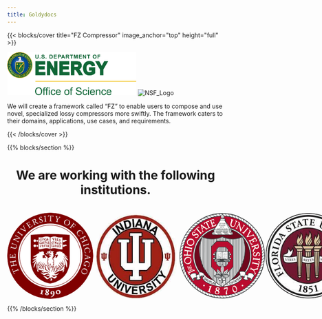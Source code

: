 ```yaml
---
title: Goldydocs
---
```



{{< blocks/cover title="FZ Compressor" image_anchor="top" height="full" >}}

<img src="../UsDeptOfEnergy.png" alt="US Dept of Energy,Office of Science" width="300" height="100" />

<img src="https://upload.wikimedia.org/wikipedia/commons/7/7e/NSF_logo.png" alt="NSF_Logo" width="100" height="100" />


<p class="lead mt-5">We will create a framework called “FZ” to enable users to compose and use novel, specialized lossy compressors more swiftly. The framework caters to their domains, applications, use cases, and requirements.</p>
{{< /blocks/cover >}}


<!-- {{% blocks/lead color="primary" %}}
Goldydocs provides a single web UI providing visibility into porridge
temperature, chair size, and bed softness metrics! You can even find out who's
been eating **your** porridge.

(Sadly, Goldydocs isn't a real project, but you can use this site as an example
to create your own real websites with [Docsy](https://docsy.dev))
{{% /blocks/lead %}} -->


<!-- {{% blocks/section color="dark" type="row" %}}
{{% blocks/feature icon="fa-lightbulb" title="New chair metrics!" %}}
The Goldydocs UI now shows chair size metrics by default.

Please follow this space for updates!
{{% /blocks/feature %}}


{{% blocks/feature icon="fab fa-github" title="Contributions welcome!" url="https://github.com/google/docsy-example" %}}
We do a [Pull Request](https://github.com/google/docsy-example/pulls) contributions workflow on **GitHub**. New users are always welcome!
{{% /blocks/feature %}}


{{% blocks/feature icon="fab fa-twitter" title="Follow us on Twitter!" url="https://twitter.com/docsydocs" %}}
For announcement of latest features etc.
{{% /blocks/feature %}}


{{% /blocks/section %}} -->


{{% blocks/section %}}
<h1 style="text-align:center;">We are working with the following institutions.</h1>
<br />
<div style="display:flex;justify-content: space-around;width:100%">
<img style="border-radius: 50%;" src="../uchicago.png" alt="UChicago" width="200" height="200">
<img style="border-radius: 50%;" src="../iu.jpeg" alt="Indiana University" width="200" height="200">
<img style="border-radius: 50%;" src="../osu.png" alt="Ohio State University" width="200" height="200">
<img style="border-radius: 50%;" src="../fsu.jpeg" alt="Florida State University" width="200" height="200">
</div>



{{% /blocks/section %}}

